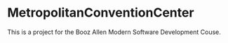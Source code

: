 # MetropolitanConventionCenter
This is a project for the Booz Allen Modern Software Development Couse.
